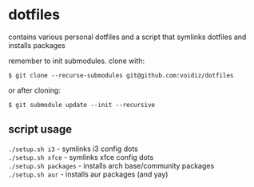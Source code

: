 # dotfiles
contains various personal dotfiles and a script 
that symlinks dotfiles and installs packages

remember to init submodules. clone with:
```console
$ git clone --recurse-submodules git@github.com:voidiz/dotfiles

```

or after cloning:
```console
$ git submodule update --init --recursive
```

## script usage
`./setup.sh i3` - symlinks i3 config dots  
`./setup.sh xfce` - symlinks xfce config dots  
`./setup.sh packages` - installs arch base/community packages  
`./setup.sh aur` - installs aur packages (and yay)  
